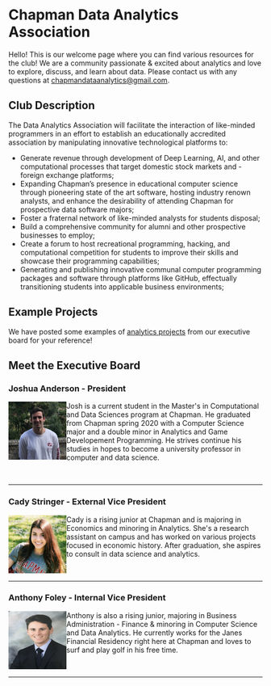 # Chapman Data Analytics Association
Hello! This is our welcome page where you can find various resources for the club! We are a community passionate & excited about analytics and love to explore, discuss, and learn about data. Please contact us with any questions at chapmandataanalytics@gmail.com.

## Club Description
The Data Analytics Association will facilitate the interaction of like-minded programmers in an effort to establish an educationally accredited association by manipulating innovative technological platforms to:

- Generate revenue through development of Deep Learning, AI, and other computational processes that target domestic stock markets and - foreign exchange platforms;
- Expanding Chapman’s presence in educational computer science through pioneering state of the art software, hosting industry renown analysts, and enhance the desirability of attending Chapman for prospective data software majors;
- Foster a fraternal network of like-minded analysts for students disposal;
- Build a comprehensive community for alumni and other prospective businesses to employ;
- Create a forum to host recreational programming, hacking, and computational competition for students to improve their skills and showcase their programming capabilities;
- Generating and publishing innovative communal computer programming packages and software through platforms like GitHub, effectually transitioning students into applicable business environments;

## Example Projects
We have posted some examples of [analytics projects](https://github.com/ChapmanDAA/Welcome-Page/tree/master/Example%20Projects) from our executive board for your reference!

## Meet the Executive Board

### Joshua Anderson - President 

<img align="left" src="https://github.com/ChapmanDAA/Welcome-Page/blob/master/src/imgs/JA.jpg" width="115" height="115">

Josh is a current student in the Master's in Computational and Data Sciences program at Chapman. He graduated from Chapman spring 2020 with a Computer Science major and a double minor in Analytics and Game Developement Programming. He strives continue his studies in hopes to become a university professor in computer and data science.

</br>

--- 

### Cady Stringer - External Vice President

<img align="left" src="https://github.com/ChapmanDAA/Welcome-Page/blob/master/src/imgs/Cady.jpg" width="115" height="115">

Cady is a rising junior at Chapman and is majoring in Economics and minoring in Analytics. She's a research assistant on campus and has worked on various projects focused in economic history. After graduation, she aspires to consult in data science and analytics.

</br>  

---

### Anthony Foley - Internal Vice President

<img align="left" src="https://github.com/ChapmanDAA/Welcome-Page/blob/master/src/imgs/Foley.JPG" width="115" height="115">

Anthony is also a rising junior, majoring in Business Administration - Finance & minoring in Computer Science and Data Analytics. He currently works for the Janes Financial Residency right here at Chapman and loves to surf and play golf in his free time.

</br>

---

